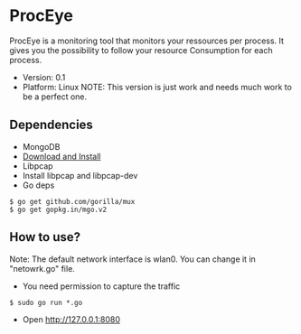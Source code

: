 # ProcEye

ProcEye is a monitoring tool that monitors your ressources per process. It gives you the possibility to follow your resource Consumption for each process. 
- Version: 0.1
- Platform: Linux
NOTE: This version is just work and needs much work to be a perfect one.

## Dependencies

- MongoDB
 - [Download and Install](https://www.mongodb.org/downloads)
- Libpcap
 - Install libpcap and libpcap-dev
- Go deps
```
$ go get github.com/gorilla/mux
$ go get gopkg.in/mgo.v2
```

## How to use?

Note: The default network interface is wlan0. You can change it
in "netowrk.go" file.
 
- You need permission to capture the traffic
```
$ sudo go run *.go
```
- Open http://127.0.0.1:8080

